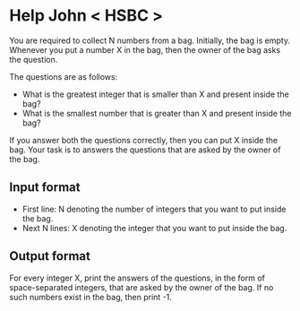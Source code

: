# Help John < HSBC >

You are required to collect N numbers from a bag. Initially, the bag is empty. Whenever you put a number X in the bag, then the owner of the bag asks the question.

The questions are as follows:

- What is the greatest integer that is smaller than X and present inside the bag?
- What is the smallest number that is greater than X and present inside the bag?

If you answer both the questions correctly, then you can put X inside the bag. Your task is to answers the questions that are asked by the owner of the bag.

## Input format

- First line: N denoting the number of integers that you want to put inside the bag.
- Next N lines: X denoting the integer that you want to put inside the bag.

## Output format

For every integer X, print the answers of the questions, in the form of space-separated integers, that are asked by the owner of the bag. If no such numbers exist in the bag, then print -1.
